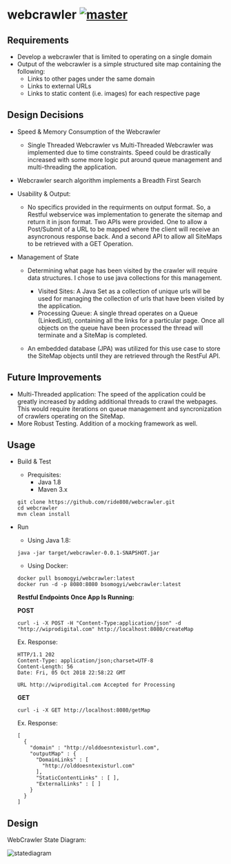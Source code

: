 # webcrawler  [![master](https://travis-ci.org/ride808/webcrawler.svg?branch=master)](https://travis-ci.org/ride808/webcrawler/branches) 
## Requirements  
 - Develop a webcrawler that is limited to operating on a single domain    
 - Output of the webcrawler is a simple structured site map containing the following:    
	 - Links to other pages under the same domain    
	 - Links to external URLs    
	 - Links to static content (i.e. images) for each respective page    
  
## Design Decisions 

 - Speed & Memory Consumption of the Webcrawler    
     - Single Threaded Webcrawler  vs Multi-Threaded Webcrawler was implemented due to time constraints. Speed could be drastically increased with some more logic put around queue management and multi-threading the application.
    
 - Webcrawler search algorithm implements a Breadth First Search
       
       
 - Usability & Output:     
	 - No specifics provided in the requirments on output format. So, a Restful webservice was implementation to generate the sitemap and return it in json format.  Two APIs were provided.  One to allow a Post/Submit of a URL to be mapped  where the client will receive an asyncronous response back. And a second API to allow all SiteMaps to be retrieved with a GET Operation. 
       
 - Management of State    
	 - Determining what page has been visited by the crawler will require data structures.  I chose to use java collections for this management. 
  	      - Visited Sites: A Java Set as a collection of unique urls will be used for managing the collection of urls that have been visited by the application.
  	      - Processing Queue: A single thread operates on a Queue (LinkedList), containing all the links for a particular page. Once all objects on the queue have been processed the thread will terminate and a SiteMap is completed.
  	  
  	 - An embedded database  (JPA) was utilized for this use case to store the SiteMap objects until they are retrieved through the RestFul API.
    
  
## Future Improvements  
  
 -  Multi-Threaded application: The speed of the application could be greatly increased by adding additional threads to crawl the webpages. This would require iterations on queue management and syncronization of crawlers operating on the SiteMap.
 -  More Robust Testing.  Addition of a mocking framework as well.
      
## Usage  
 - Build  & Test  
	 - Prequisites:
		 - Java 1.8  
		 - Maven 3.x  

	```		 
	git clone https://github.com/ride808/webcrawler.git  
	cd webcrawler 
	mvn clean install
	```
 - Run  
  
	 - Using Java 1.8:

	``` 
	java -jar target/webcrawler-0.0.1-SNAPSHOT.jar  
	```
	 
	 - Using Docker:

	```
	docker pull bsomogyi/webcrawler:latest   
	docker run -d -p 8080:8080 bsomogyi/webcrawler:latest  
	```
	**Restful Endpoints Once App Is Running:**
	
	**POST**
	```
	curl -i -X POST -H "Content-Type:application/json" -d "http://wiprodigital.com" http://localhost:8080/createMap
	```
	
	 Ex. Response:

	```
   HTTP/1.1 202 
   Content-Type: application/json;charset=UTF-8
   Content-Length: 56
   Date: Fri, 05 Oct 2018 22:58:22 GMT

   URL http://wiprodigital.com Accepted for Processing	
	```
	
	**GET**
    ```
	curl -i -X GET http://localhost:8080/getMap
   ```
	Ex. Response:

	```
	[
	  {
	    "domain" : "http://olddoesntexisturl.com",
	    "outputMap" : {
	      "DomainLinks" : [
	        "http://olddoesntexisturl.com"
	      ],
	      "StaticContentLinks" : [ ],
	      "ExternalLinks" : [ ]
	    }
	  }
	]		
	```
	
## Design

WebCrawler State Diagram: 

![statediagram](https://github.com/ride808/webcrawler/blob/master/docs/images/state-diagram.png)

